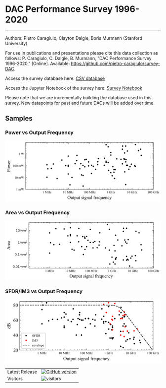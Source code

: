 # DAC Performance Survey 1996-2020
----
Authors: Pietro Caragiulo, Clayton Daigle, Boris Murmann (Stanford University)

For use in publications and presentations please cite this data collection as follows:
P. Caragiulo, C. Daigle, B. Murmann, "DAC Performance Survey 1996-2020," [Online]. Available: https://github.com/pietro-caragiulo/survey-DAC.

Access the survey database here: <a href="data/data.csv">CSV database</a>

Access the Jupyter Notebook of the survey here: <a href="notebook/survey.ipynb">Survey Notebook</a>

Please note that we are incrementally building the database used in this survey. New datapoints for past and future DACs will be added over time.


## Samples
### Power vs Output Frequency
![Power comparison](assets/sample/survey-power.png)
### Area vs Output Frequency
![Area comparison](assets/sample/survey-area.png)
### SFDR/IM3 vs Output Frequency
![SFDR/IM3 comparison](assets/sample/survey-sfdr-im3.png)

<table>
<tr>
  <td>Latest Release</td>
  <td>
<a href="https://badge.fury.io/gh/pietro-caragiulo%2Fsurvey-DAC"><img src="https://badge.fury.io/gh/pietro-caragiulo%2Fsurvey-DAC.svg" alt="GitHub version" height="18"></a>
  </td>
</tr>
  
<tr> 
  <td>Visitors</td>
  <td>
    <img src="https://visitor-badge.glitch.me/badge?page_id=pietro-caragiulo.survey-DAC" alt="visitors"/>
  </td>  
</tr>



